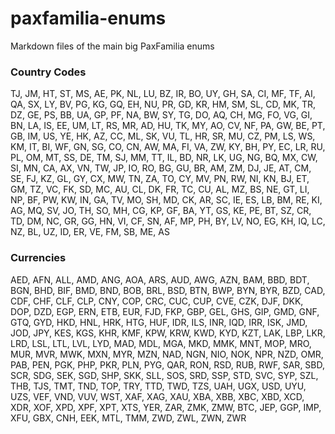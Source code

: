 # paxfamilia-enums
Markdown files of the main big PaxFamilia enums

### Country Codes
TJ, JM, HT, ST, MS, AE, PK, NL, LU, BZ, IR, BO, UY, GH, SA, CI, MF, TF, AI, QA, SX, LY, BV, PG, KG, GQ, EH, NU, PR, GD, KR, HM, SM, SL, CD, MK, TR, DZ, GE, PS, BB, UA, GP, PF, NA, BW, SY, TG, DO, AQ, CH, MG, FO, VG, GI, BN, LA, IS, EE, UM, LT, RS, MR, AD, HU, TK, MY, AO, CV, NF, PA, GW, BE, PT, GB, IM, US, YE, HK, AZ, CC, ML, SK, VU, TL, HR, SR, MU, CZ, PM, LS, WS, KM, IT, BI, WF, GN, SG, CO, CN, AW, MA, FI, VA, ZW, KY, BH, PY, EC, LR, RU, PL, OM, MT, SS, DE, TM, SJ, MM, TT, IL, BD, NR, LK, UG, NG, BQ, MX, CW, SI, MN, CA, AX, VN, TW, JP, IO, RO, BG, GU, BR, AM, ZM, DJ, JE, AT, CM, SE, FJ, KZ, GL, GY, CX, MW, TN, ZA, TO, CY, MV, PN, RW, NI, KN, BJ, ET, GM, TZ, VC, FK, SD, MC, AU, CL, DK, FR, TC, CU, AL, MZ, BS, NE, GT, LI, NP, BF, PW, KW, IN, GA, TV, MO, SH, MD, CK, AR, SC, IE, ES, LB, BM, RE, KI, AG, MQ, SV, JO, TH, SO, MH, CG, KP, GF, BA, YT, GS, KE, PE, BT, SZ, CR, TD, DM, NC, GR, GG, HN, VI, CF, SN, AF, MP, PH, BY, LV, NO, EG, KH, IQ, LC, NZ, BL, UZ, ID, ER, VE, FM, SB, ME, AS

### Currencies
AED, AFN, ALL, AMD, ANG, AOA, ARS, AUD, AWG, AZN, BAM, BBD, BDT, BGN, BHD, BIF, BMD, BND, BOB, BRL, BSD, BTN, BWP, BYN, BYR, BZD, CAD, CDF, CHF, CLF, CLP, CNY, COP, CRC, CUC, CUP, CVE, CZK, DJF, DKK, DOP, DZD, EGP, ERN, ETB, EUR, FJD, FKP, GBP, GEL, GHS, GIP, GMD, GNF, GTQ, GYD, HKD, HNL, HRK, HTG, HUF, IDR, ILS, INR, IQD, IRR, ISK, JMD, JOD, JPY, KES, KGS, KHR, KMF, KPW, KRW, KWD, KYD, KZT, LAK, LBP, LKR, LRD, LSL, LTL, LVL, LYD, MAD, MDL, MGA, MKD, MMK, MNT, MOP, MRO, MUR, MVR, MWK, MXN, MYR, MZN, NAD, NGN, NIO, NOK, NPR, NZD, OMR, PAB, PEN, PGK, PHP, PKR, PLN, PYG, QAR, RON, RSD, RUB, RWF, SAR, SBD, SCR, SDG, SEK, SGD, SHP, SKK, SLL, SOS, SRD, SSP, STD, SVC, SYP, SZL, THB, TJS, TMT, TND, TOP, TRY, TTD, TWD, TZS, UAH, UGX, USD, UYU, UZS, VEF, VND, VUV, WST, XAF, XAG, XAU, XBA, XBB, XBC, XBD, XCD, XDR, XOF, XPD, XPF, XPT, XTS, YER, ZAR, ZMK, ZMW, BTC, JEP, GGP, IMP, XFU, GBX, CNH, EEK, MTL, TMM, ZWD, ZWL, ZWN, ZWR
